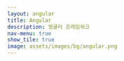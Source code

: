 ```yaml
---
layout: angular  
title: Angular  
description: 앵귤러 프레임워크
nav-menu: true  
show_tile: true  
image: assets/images/bg/angular.png
---
```

